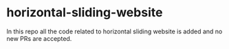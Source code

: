 # horizontal-sliding-website
In this repo all the code related to horizontal sliding website is added
and no new PRs are accepted.
